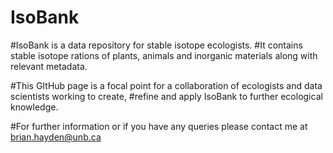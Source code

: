 # IsoBank
#IsoBank is a data repository for stable isotope ecologists. 
#It contains stable isotope rations of plants, animals and inorganic materials along with relevant metadata.

#This GItHub page is a focal point for a collaboration of ecologists and data scientists working to create, 
#refine and apply IsoBank to further ecological knowledge.

#For further information or if you have any queries please contact me at brian.hayden@unb.ca
